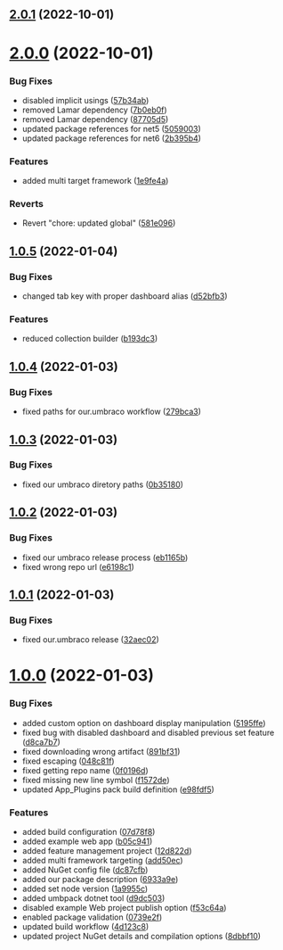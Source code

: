 ## [2.0.1](https://github.com/aochmann/Our.Umbraco.FeaturesManagementDashboard/compare/2.0.0...2.0.1) (2022-10-01)



# [2.0.0](https://github.com/aochmann/Our.Umbraco.FeaturesManagementDashboard/compare/1.0.5...2.0.0) (2022-10-01)


### Bug Fixes

* disabled implicit usings ([57b34ab](https://github.com/aochmann/Our.Umbraco.FeaturesManagementDashboard/commit/57b34ab87c18f76c401a81c3804b270c441fff7a))
* removed Lamar dependency ([7b0eb0f](https://github.com/aochmann/Our.Umbraco.FeaturesManagementDashboard/commit/7b0eb0fd1d4fb52cc759f77febe78b66ac87f518))
* removed Lamar dependency ([87705d5](https://github.com/aochmann/Our.Umbraco.FeaturesManagementDashboard/commit/87705d585ef4933473e7b71e12b61d1ec6894c29))
* updated package references for net5 ([5059003](https://github.com/aochmann/Our.Umbraco.FeaturesManagementDashboard/commit/5059003ae34766a4bca6ae54410c4e94731cd68f))
* updated package references for net6 ([2b395b4](https://github.com/aochmann/Our.Umbraco.FeaturesManagementDashboard/commit/2b395b485212f42d6a36fe6a29983cfb225a8c51))


### Features

* added multi target framework ([1e9fe4a](https://github.com/aochmann/Our.Umbraco.FeaturesManagementDashboard/commit/1e9fe4a01ea3c756ed4deab469f9b22df5f47d98))


### Reverts

* Revert "chore: updated global" ([581e096](https://github.com/aochmann/Our.Umbraco.FeaturesManagementDashboard/commit/581e096e62c2eaa9fd0360190e3315649b5935f6))



## [1.0.5](https://github.com/aochmann/Our.Umbraco.FeaturesManagementDashboard/compare/1.0.4...1.0.5) (2022-01-04)


### Bug Fixes

* changed tab key with proper dashboard alias ([d52bfb3](https://github.com/aochmann/Our.Umbraco.FeaturesManagementDashboard/commit/d52bfb3a08a42b411dd6184689a61debf9e08bd7))


### Features

* reduced collection builder ([b193dc3](https://github.com/aochmann/Our.Umbraco.FeaturesManagementDashboard/commit/b193dc3d0c44c9a22c5ef04359f4199d6fba7f98))



## [1.0.4](https://github.com/aochmann/Our.Umbraco.FeaturesManagementDashboard/compare/1.0.3...1.0.4) (2022-01-03)


### Bug Fixes

* fixed paths for our.umbraco workflow ([279bca3](https://github.com/aochmann/Our.Umbraco.FeaturesManagementDashboard/commit/279bca35b3283070d16a2e39e18f4ba03327ec37))



## [1.0.3](https://github.com/aochmann/Our.Umbraco.FeaturesManagementDashboard/compare/1.0.2...1.0.3) (2022-01-03)


### Bug Fixes

* fixed our umbraco diretory paths ([0b35180](https://github.com/aochmann/Our.Umbraco.FeaturesManagementDashboard/commit/0b3518099b74addeb1505a4c1198fb1a96e5f589))



## [1.0.2](https://github.com/aochmann/Our.Umbraco.FeaturesManagementDashboard/compare/1.0.1...1.0.2) (2022-01-03)


### Bug Fixes

* fixed our umbraco release process ([eb1165b](https://github.com/aochmann/Our.Umbraco.FeaturesManagementDashboard/commit/eb1165b10e598572097df23f7306fe591a3e457c))
* fixed wrong repo url ([e6198c1](https://github.com/aochmann/Our.Umbraco.FeaturesManagementDashboard/commit/e6198c1e78b6d089d3ddea9632b4c80ffdeb740d))



## [1.0.1](https://github.com/aochmann/Our.Umbraco.FeaturesManagementDashboard/compare/1.0.0...1.0.1) (2022-01-03)


### Bug Fixes

* fixed our.umbraco release ([32aec02](https://github.com/aochmann/Our.Umbraco.FeaturesManagementDashboard/commit/32aec0288fedfb56fb8a17a74e489166eedc6667))



# [1.0.0](https://github.com/aochmann/Our.Umbraco.FeaturesManagementDashboard/compare/07d78f8ca979e955cc9ca8c453a0ad19875f59ce...1.0.0) (2022-01-03)


### Bug Fixes

* added custom option on dashboard display manipulation ([5195ffe](https://github.com/aochmann/Our.Umbraco.FeaturesManagementDashboard/commit/5195ffe02206e163c7c1efb1ac024005b0bf19c3))
* fixed bug with disabled dashboard and disabled previous set feature ([d8ca7b7](https://github.com/aochmann/Our.Umbraco.FeaturesManagementDashboard/commit/d8ca7b7da252b7ccfd2bdfeedfe9746009351442))
* fixed downloading wrong artifact ([891bf31](https://github.com/aochmann/Our.Umbraco.FeaturesManagementDashboard/commit/891bf31b0bef944127584caf8cbf1fcb1f1a7631))
* fixed escaping ([048c81f](https://github.com/aochmann/Our.Umbraco.FeaturesManagementDashboard/commit/048c81f1e5680f70344b2af5686ae3ed44ee0f93))
* fixed getting repo name ([0f0196d](https://github.com/aochmann/Our.Umbraco.FeaturesManagementDashboard/commit/0f0196d105225cfe3c07f366495f2c5c9bd17e2c))
* fixed missing new line symbol ([f1572de](https://github.com/aochmann/Our.Umbraco.FeaturesManagementDashboard/commit/f1572de79fd0b5b342aaca2a8275656a80e21993))
* updated App_Plugins pack build definition ([e98fdf5](https://github.com/aochmann/Our.Umbraco.FeaturesManagementDashboard/commit/e98fdf5012909a4b9aa43cf786cfff9427e760b8))


### Features

* added build configuration ([07d78f8](https://github.com/aochmann/Our.Umbraco.FeaturesManagementDashboard/commit/07d78f8ca979e955cc9ca8c453a0ad19875f59ce))
* added example web app ([b05c941](https://github.com/aochmann/Our.Umbraco.FeaturesManagementDashboard/commit/b05c94150058cca172c32e6bfc5d99766e17fd0b))
* added feature management project ([12d822d](https://github.com/aochmann/Our.Umbraco.FeaturesManagementDashboard/commit/12d822d8c612cb2365e9781bedf3d20bb9236e13))
* added multi framework targeting ([add50ec](https://github.com/aochmann/Our.Umbraco.FeaturesManagementDashboard/commit/add50ec2e47d615f24fca86d71b5acbe8d8f4cfa))
* added NuGet config file ([dc87cfb](https://github.com/aochmann/Our.Umbraco.FeaturesManagementDashboard/commit/dc87cfb0924fd72652765c5c2ba8f17fe432d280))
* added our package description ([6933a9e](https://github.com/aochmann/Our.Umbraco.FeaturesManagementDashboard/commit/6933a9edaf7d902cb510549fd2b6d5d9fd6541e2))
* added set node version ([1a9955c](https://github.com/aochmann/Our.Umbraco.FeaturesManagementDashboard/commit/1a9955c9d98f82361d4ebd18ea0bfe966496b429))
* added umbpack dotnet tool ([d9dc503](https://github.com/aochmann/Our.Umbraco.FeaturesManagementDashboard/commit/d9dc5039f9d5a0914718297a6b90f7e017d0d4e1))
* disabled example Web project publish option ([f53c64a](https://github.com/aochmann/Our.Umbraco.FeaturesManagementDashboard/commit/f53c64adb53e5de6e74bd6a46b1eda8b212f6636))
* enabled package validation ([0739e2f](https://github.com/aochmann/Our.Umbraco.FeaturesManagementDashboard/commit/0739e2fbabc270491f40e9389b7f1f2e0f1976b3))
* updated build workflow ([4d123c8](https://github.com/aochmann/Our.Umbraco.FeaturesManagementDashboard/commit/4d123c849659fe0fcdff2f394d335fb6fc8cd324))
* updated project NuGet details and compilation options ([8dbbf10](https://github.com/aochmann/Our.Umbraco.FeaturesManagementDashboard/commit/8dbbf107a6d2bb338e57042cccfac17a70bb78d6))



